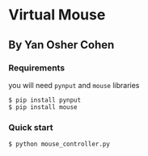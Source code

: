 # Virtual Mouse
## By Yan Osher Cohen

### Requirements
you will need `pynput` and `mouse` libraries
```
$ pip install pynput
$ pip install mouse
```
### Quick start
```
$ python mouse_controller.py
```
